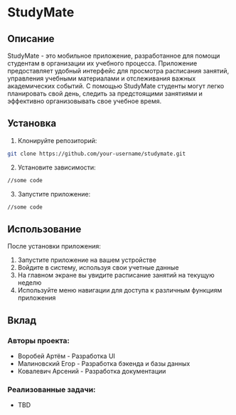 # StudyMate

## Описание
StudyMate - это мобильное приложение, разработанное для помощи студентам в организации их учебного процесса. Приложение предоставляет удобный интерфейс для просмотра расписания занятий, управления учебными материалами и отслеживания важных академических событий. С помощью StudyMate студенты могут легко планировать свой день, следить за предстоящими занятиями и эффективно организовывать свое учебное время.

## Установка
1. Клонируйте репозиторий:
```bash
git clone https://github.com/your-username/studymate.git
```

2. Установите зависимости:
```bash
//some code
```

3. Запустите приложение:
```bash
//some code
```

## Использование
После установки приложения:

1. Запустите приложение на вашем устройстве
2. Войдите в систему, используя свои учетные данные
3. На главном экране вы увидите расписание занятий на текущую неделю
4. Используйте меню навигации для доступа к различным функциям приложения

## Вклад
### Авторы проекта:
- Воробей Артём - Разработка UI
- Малиновский Егор - Разработка бэкенда и базы данных
- Ковалевич Арсений - Разработка документации

### Реализованные задачи:
- TBD